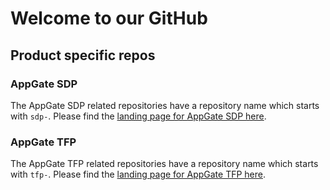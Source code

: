 # Welcome to our GitHub
## Product specific repos
### AppGate SDP
The AppGate SDP related repositories have a repository name which starts with `sdp-`. Please find the [landing page for AppGate SDP here](https://github.com/appgate/sdp).
### AppGate TFP
The AppGate TFP related repositories have a repository name which starts with `tfp-`. Please find the [landing page for AppGate TFP here](https://github.com/appgate/tfp).
